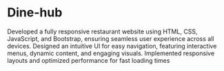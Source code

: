 # Dine-hub
Developed a fully responsive restaurant website using HTML, CSS, JavaScript, and Bootstrap, ensuring seamless user experience across all devices. Designed an intuitive UI for easy navigation, featuring interactive menus, dynamic content, and engaging visuals. Implemented responsive layouts and optimized performance for fast loading times
